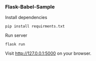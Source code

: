 ### Flask-Babel-Sample


Install dependencies

```shell
pip install requirments.txt
```

Run server
```shell
flask run 
```

Visit http://127.0.0.1:5000 on your browser.